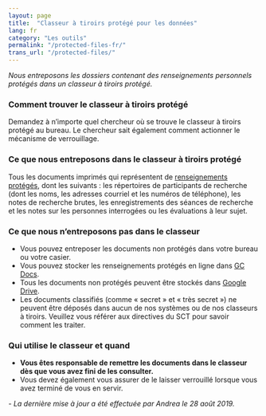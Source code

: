 ```yaml
---
layout: page
title:  "Classeur à tiroirs protégé pour les données"
lang: fr
category: "Les outils"
permalink: "/protected-files-fr/"
trans_url: "/protected-files/"
---
```


*Nous entreposons les dossiers contenant des renseignements personnels protégés dans un classeur à tiroirs protégé.*

### Comment trouver le classeur à tiroirs protégé
Demandez à n’importe quel chercheur où se trouve le classeur à tiroirs protégé au bureau. Le chercheur sait également comment actionner le mécanisme de verrouillage.

### Ce que nous entreposons dans le classeur à tiroirs protégé
Tous les documents imprimés qui représentent de [renseignements protégés]({{site.baseurl}}/protection-des-renseignements-personnels), dont les suivants : les répertoires de participants de recherche (dont les noms, les adresses courriel et les numéros de téléphone), les notes de recherche brutes, les enregistrements des séances de recherche et les notes sur les personnes interrogées ou les évaluations à leur sujet.

### Ce que nous n’entreposons pas dans le classeur
- Vous pouvez entreposer les documents non protégés dans votre bureau ou votre casier.
- Vous pouvez stocker les renseignements protégés en ligne dans [GC Docs]({{site.baseurl}}/gc-docs-fr).
- Tous les documents non protégés peuvent être stockés dans [Google Drive]({{site.baseurl}}/google-drive-fr).
- Les documents classifiés (comme « secret » et « très secret ») ne peuvent être déposés dans aucun de nos systèmes ou de nos classeurs à tiroirs. Veuillez vous référer aux directives du SCT pour savoir comment les traiter.

### Qui utilise le classeur et quand
- **Vous êtes responsable de remettre les documents dans le classeur dès que vous avez fini de les consulter.**
- Vous devez également vous assurer de le laisser verrouillé lorsque vous avez terminé de vous en servir.

_- La dernière mise à jour a été effectuée par Andrea le 28 août 2019._
